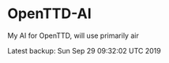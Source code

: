 # OpenTTD-AI
My AI for OpenTTD, will use primarily air

Latest backup: Sun Sep 29 09:32:02 UTC 2019
